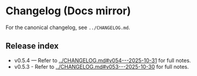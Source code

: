 # Changelog (Docs mirror)

For the canonical changelog, see `../CHANGELOG.md`.

## Release index

- v0.5.4 — Refer to [../CHANGELOG.md#v054---2025-10-31](../CHANGELOG.md#v054---2025-10-31) for full notes.
- v0.5.3 - Refer to [../CHANGELOG.md#v053---2025-10-30](../CHANGELOG.md#v053---2025-10-30) for full notes.
